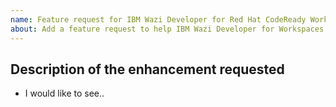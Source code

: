 ```yaml
---
name: Feature request for IBM Wazi Developer for Red Hat CodeReady Workspaces
about: Add a feature request to help IBM Wazi Developer for Workspaces improve
---
```


<!-- Search for existing enhancement requests to avoid duplication

Before filing an enhancement check here if this is already a documented issue or filed by someone else:

- Check the documentation's Known Issues and Troubleshooting pages: <https://ibm.biz/wazi-crw-doc>
- Check the Open and Closed issues list in this GitHub repository: <https://github.com/ibm/wazi-codeready-workspaces/issues>
- If this is a problem with Red Hat&reg; CodeReady Workspaces then check and file a bug here, please: <https://issues.redhat.com/browse/CRW>

-->

<!-- Describe the feature you'd like. -->

## Description of the enhancement requested

- I would like to see..
